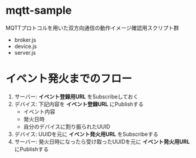 # mqtt-sample
MQTTプロトコルを用いた双方向通信の動作イメージ確認用スクリプト群
- broker.js
- device.js
- server.js

# イベント発火までのフロー
1. サーバー: **イベント登録用URL** をSubscribeしておく
2. デバイス: 下記内容を **イベント登録URL** にPublishする
    - イベント内容
    - 発火日時
    - 自分のデバイスに割り振られたUUID
3. デバイス: UUIDを元に **イベント発火用URL** をSubscribeする
4. サーバー: 発火日時になったら受け取ったUUIDを元に **イベント発火用URL** にPublishする
